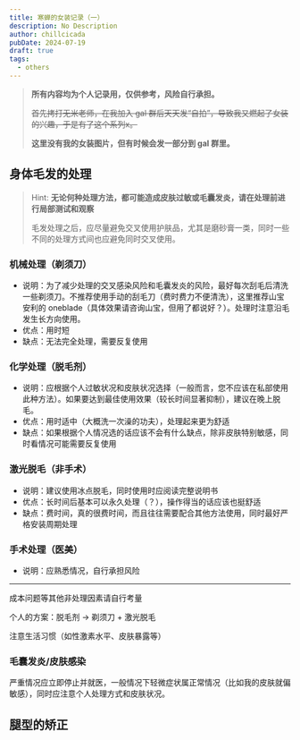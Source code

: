 ```yaml
---
title: 寒蝉的女装记录（一）
description: No Description
author: chillcicada
pubDate: 2024-07-19
draft: true
tags:
  - others
---
```


> **所有内容均为个人记录用，仅供参考，风险自行承担。**
>
> ~~首先拷打无米老师，在我加入 gal 群后天天发“自拍”，导致我又燃起了女装的兴趣，于是有了这个系列x。~~
>
> **这里没有我的女装图片，但有时候会发一部分到 gal 群里。**

## 身体毛发的处理

> Hint: **无论何种处理方法，都可能造成皮肤过敏或毛囊发炎，请在处理前进行局部测试和观察**
>
> 毛发处理之后，应尽量避免交叉使用护肤品，尤其是磨砂膏一类，同时一些不同的处理方式间也应避免同时交叉使用。

### 机械处理（剃须刀）

- 说明：为了减少处理的交叉感染风险和毛囊发炎的风险，最好每次刮毛后清洗一些剃须刀。不推荐使用手动的刮毛刀（费时费力不便清洗），这里推荐山宝安利的 oneblade（具体效果请咨询山宝，但用了都说好？）。处理时注意沿毛发生长方向使用。
- 优点：用时短
- 缺点：无法完全处理，需要反复使用

### 化学处理（脱毛剂）

- 说明：应根据个人过敏状况和皮肤状况选择（一般而言，您不应该在私部使用此种方法）。如果要达到最佳使用效果（较长时间显著抑制），建议在晚上脱毛。
- 优点：用时适中（大概洗一次澡的功夫），处理起来更为舒适
- 缺点：如果根据个人情况选的话应该不会有什么缺点，除非皮肤特别敏感，同时看情况可能需要反复使用

### 激光脱毛（非手术）

- 说明：建议使用冰点脱毛，同时使用时应阅读完整说明书
- 优点：长时间后基本可以永久处理（？），操作得当的话应该也挺舒适
- 缺点：费时间，真的很费时间，而且往往需要配合其他方法使用，同时最好严格安装周期处理

### 手术处理（医美）

- 说明：应熟悉情况，自行承担风险

---

成本问题等其他非处理因素请自行考量

个人的方案：脱毛剂 -> 剃须刀 + 激光脱毛

注意生活习惯（如性激素水平、皮肤暴露等）

### 毛囊发炎/皮肤感染

严重情况应立即停止并就医，一般情况下轻微症状属正常情况（比如我的皮肤就偏敏感），同时应注意个人处理方式和皮肤状况。

## 腿型的矫正
